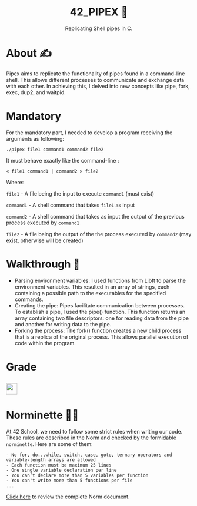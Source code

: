 <h1 align=center>
 42_PIPEX 🔄
</h1>

<div align=center>
  Replicating Shell pipes in C.
</div>

# About ✍
Pipex aims to replicate the functionality of pipes found in a command-line shell. This allows different processes to communicate and exchange data with each other. In achieving this, I delved into new concepts like pipe, fork, exec, dup2, and waitpid.

# Mandatory
For the mandatory part, I needed to develop a program receiving the arguments as following:

``
 ./pipex file1 command1 command2 file2
``

It must behave exactly like the command-line :

``
 < file1 command1 | command2 > file2
``

Where:

`file1` - A file being the input to execute `command1` (must exist)

`command1` - A shell command that takes `file1` as input

`command2` - A shell command that takes as input the output of the previous process executed by `command1`

`file2` - A file being the output of the the process executed by `command2` (may exist, otherwise will be created)

#  Walkthrough 🧩
- Parsing environment variables: I used functions from Libft to parse the environment variables. This resulted in an array of strings, each containing a possible path to the executables for the specified commands.
- Creating the pipe: Pipes facilitate communication between processes. To establish a pipe, I used the pipe() function. This function returns an array containing two file descriptors: one for reading data from the pipe and another for writing data to the pipe.
- Forking the process: The fork() function creates a new child process that is a replica of the original process. This allows parallel execution of code within the program.

# Grade  <p><img height="30px" src="https://img.shields.io/badge/-125%20%2F%20100-success" /></p>

# Norminette 💂🏻
At 42 School, we need to follow some strict rules when writing our code. These rules are described in the Norm and checked by the formidable `norminette`. Here are some of them:
```
- No for, do...while, switch, case, goto, ternary operators and variable-length arrays are allowed
- Each function must be maximum 25 lines
- One single variable declaration per line
- You can’t declare more than 5 variables per function
- You can't write more than 5 functions per file
...
```
[Click here](https://github.com/42School/norminette/blob/master/pdf/en.norm.pdf) to review the complete Norm document.
